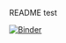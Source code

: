 README test

[![Binder](https://mybinder.org/badge_logo.svg)](https://mybinder.org/v2/gh/hartonen/ismb2019-demo/master?urlpath=lab)
